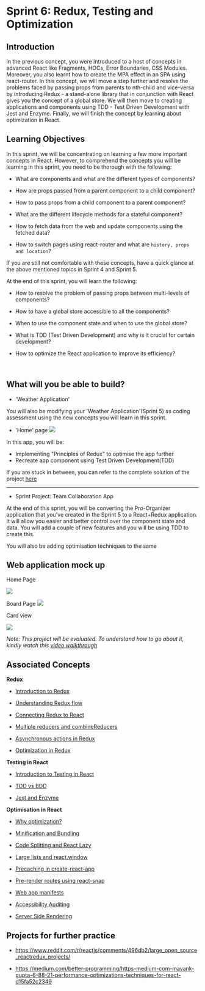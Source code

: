 # Sprint 6: Redux, Testing and Optimization

## Introduction

In the previous concept, you were introduced to a host of concepts in advanced React like Fragments, HOCs, Error Boundaries, CSS Modules. Moreover, you also learnt how to create the MPA effect in an SPA using react-router. In this concept, we will move a step further and resolve the problems faced by passing props from parents to nth-child and vice-versa by introducing Redux - a stand-alone library that in conjunction with React gives you the concept of a global store. We will then move to creating applications and components using TDD - Test Driven Development with Jest and Enzyme. Finally, we will finish the concept by learning about optimization in React.

## Learning Objectives

In this sprint, we will be concentrating on learning a few more important concepts in React. However, to comprehend the concepts you will be learning in this sprint, you need to be thorough with the following:

- What are components and what are the different types of components?

- How are props passed from a parent component to a child component?

- How to pass props from a child component to a parent component?

- What are the different lifecycle methods for a stateful component?

- How to fetch data from the web and update components using the fetched data?

- How to switch pages using react-router and what are ```history, props and location```?

If you are still not comfortable with these concepts, have a quick glance at the above mentioned topics in Sprint 4 and Sprint 5. 


At the end of this sprint, you will learn the following:

- How to resolve the problem of passing props between multi-levels of components?

- How to have a global store accessible to all the components?

- When to use the component state and when to use the global store?

- What is TDD (Test Driven Development) and why is it crucial for certain development?

- How to optimize the React application to improve its efficiency?

<br />

## What will you be able to build?


- 'Weather Application'

You will also be modifying your 'Weather Application'(Sprint 5) as coding assessment using the new concepts you will learn in this sprint.

- 'Home' page
![](https://github.com/greyatom-school/the-minerva-project/raw/master/FEWD/sprint_5/images/assignment_532c.PNG)




In this app, you will be:
- Implementing "Principles of Redux" to optimise the app further
- Recreate app component using Test Driven Development(TDD)


If you are stuck in between, you can refer to the complete solution of the project [here](https://drive.google.com/file/d/1Vz5sE-WSGU0IXFlJ1NydmQ9lMdXGlhlu/view?usp=sharing)


---

- Sprint Project: Team Collaboration App

At the end of this sprint, you will be converting the Pro-Organizer application that you've created in the Sprint 5 to a React+Redux application. It will allow you easier and better control over the component state and data. You will add a couple of new features and you will be using TDD to create this.

You will also be adding optimisation techniques to the same


## Web application mock up

Home Page


![](https://github.com/greyatom-school/the-minerva-project/raw/master/FEWD/sprint_5/Project%20-%20Team%20Collaboration%20App/images/home_page.PNG)


Board Page
![](https://github.com/greyatom-school/the-minerva-project/raw/master/FEWD/sprint_5/Project%20-%20Team%20Collaboration%20App/images/boards_page.PNG)

Card view

![](https://github.com/greyatom-school/the-minerva-project/raw/master/FEWD/sprint_5/Project%20-%20Team%20Collaboration%20App/images/cards_page.PNG)


*Note: This project will be evaluated. To understand how to go about it, kindly watch this [video walkthrough](https://vimeo.com/383940265/d48675eeed)*


## Associated Concepts

**Redux**	


- [Introduction to Redux](https://github.com/greyatom-school/the-minerva-project/blob/master/FEWD/sprint_6/6.1%20Redux/1.1%20-%20Introduction%20to%20Redux.md)

- [Understanding Redux flow](https://github.com/greyatom-school/the-minerva-project/blob/master/FEWD/sprint_6/6.1%20Redux/1.2%20-%20The%20flow%20of%20Redux.md)

- [Connecting Redux to React](https://github.com/greyatom-school/the-minerva-project/blob/master/FEWD/sprint_6/6.1%20Redux/1.3%20-%20Connecting%20Redux%20to%20React.md)

- [Multiple reducers and combineReducers](https://github.com/greyatom-school/the-minerva-project/blob/master/FEWD/sprint_6/6.1%20Redux/1.4%20-%20Multiple%20reducers%20and%20combineReducers.md)

- [Asynchronous actions in Redux](https://github.com/greyatom-school/the-minerva-project/blob/master/FEWD/sprint_6/6.1%20Redux/1.5%20-%20Asynchronous%20actions%20in%20Redux.md)

- [Optimization in Redux](https://github.com/greyatom-school/the-minerva-project/blob/master/FEWD/sprint_6/6.1%20Redux/1.6%20-%20Optimization%20in%20Redux.md)

**Testing in React**

- [Introduction to Testing in React](https://github.com/greyatom-school/the-minerva-project/blob/master/FEWD/sprint_6/6.2%20Testing%20in%20React/2.1%20-%20Introduction%20to%20Testing%20in%20React.md)

- [TDD vs BDD](https://github.com/greyatom-school/the-minerva-project/blob/master/FEWD/sprint_6/6.2%20Testing%20in%20React/2.2%20-%20TDD%20vs%20BDD.md)

- [Jest and Enzyme](https://github.com/greyatom-school/the-minerva-project/blob/master/FEWD/sprint_6/6.2%20Testing%20in%20React/2.3%20-%20Jest%20and%20Enzyme.md)


**Optimisation in React**	

- [Why optimization?](https://github.com/greyatom-school/the-minerva-project/blob/master/FEWD/sprint_6/6.3%20Optimization%20in%20React/3.1%20-%20Why%20optimization.md)

- [Minification and Bundling](https://github.com/greyatom-school/the-minerva-project/blob/master/FEWD/sprint_6/6.3%20Optimization%20in%20React/3.2%20-%20Minification%20and%20Bundling.md)

- [Code Splitting and React Lazy](https://github.com/greyatom-school/the-minerva-project/blob/master/FEWD/sprint_6/6.3%20Optimization%20in%20React/3.3%20-%20Code%20Splitting%20and%20React%20Lazy.md)

- [Large lists and react.window](https://github.com/greyatom-school/the-minerva-project/blob/master/FEWD/sprint_6/6.3%20Optimization%20in%20React/3.4%20-%20Large%20lists%20and%20react.window.md)

- [Precaching in create-react-app](https://github.com/greyatom-school/the-minerva-project/blob/master/FEWD/sprint_6/6.3%20Optimization%20in%20React/3.5%20-%20Precaching%20in%20create-react-app.md)

- [Pre-render routes using react-snap](https://github.com/greyatom-school/the-minerva-project/blob/master/FEWD/sprint_6/6.3%20Optimization%20in%20React/3.6%20-%20Pre-render%20routes%20using%20react-snap.md)

- [Web app manifests](https://github.com/greyatom-school/the-minerva-project/blob/master/FEWD/sprint_6/6.3%20Optimization%20in%20React/3.7%20-%20Web%20app%20manifests.md)

- [Accessibility Auditing](https://github.com/greyatom-school/the-minerva-project/blob/master/FEWD/sprint_6/6.3%20Optimization%20in%20React/3.8%20-%20Accessibility%20Audit.md)

- [Server Side Rendering](https://github.com/greyatom-school/the-minerva-project/blob/master/FEWD/sprint_6/6.3%20Optimization%20in%20React/3.9%20-%20Server%20Side%20Rendering.md)

## Projects for further practice
- https://www.reddit.com/r/reactjs/comments/496db2/large_open_source_reactredux_projects/


- https://medium.com/better-programming/https-medium-com-mayank-gupta-6-88-21-performance-optimizations-techniques-for-react-d15fa52c2349
